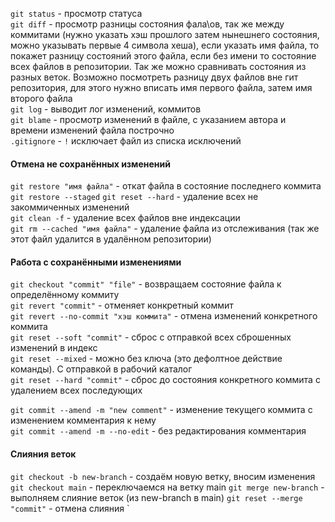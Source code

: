 `git status` - просмотр статуса <br>
`git diff` - просмотр разницы состояния фала\ов, так же между коммитами (нужно указать хэш прошлого затем нынешнего состояния, можно указывать первые 4 символа хеша), если указать имя файла, то покажет разницу состояний этого файла, если без имени то состояние всех файлов в репозитории. Так же можно сравнивать состояния из разных веток. Возможно посмотреть разницу двух файлов вне гит репозитория, для этого нужно вписать имя первого файла, затем имя второго файла <br>
`git log` - выводит лог изменений, коммитов <br>
`git blame` - просмотр изменений в файле, с указанием автора и времени изменений файла построчно <br>
`.gitignore` - `!` исключает файл из списка исключений <br>

#### Отмена не сохранённых изменений

`git restore "имя файла"` - откат файла в состояние последнего коммита <br>
`git restore --staged`
`git reset --hard` - удаление всех не закоммиченных изменений <br>
`git clean -f` - удаление всех файлов вне индексации <br>
`git rm --cached "имя файла"` - удаление файла из отслеживания (так же этот файл удалится в удалённом репозитории) <br>

#### Работа с сохранёнными изменениями

`git checkout "commit" "file"` - возвращаем состояние файла к определённому коммиту <br>
`git revert "commit"` - отменяет конкретный коммит <br>
`git revert --no-commit "хэш коммита"` - отмена изменений конкретного коммита <br>
`git reset --soft "commit"` - сброс с отправкой всех сброшенных изменений в индекс <br>
`git reset --mixed` - можно без ключа (это дефолтное действие команды). С отправкой в рабочий каталог <br>
`git reset --hard "commit"` - сброс до состояния конкретного коммита с удалением всех последующих <br>

`git commit --amend -m "new comment"` - изменение текущего коммита с изменением комментария к нему <br>
`git commit --amend -m --no-edit` - без редактирования комментария <br>

#### Слияния веток

`git checkout -b new-branch` - создаём новую ветку, вносим изменения
`git checkout main` - переключаемся на ветку main
`git merge new-branch` - выполняем слияние веток (из new-branch в main)
`git reset --merge "commit"` - отмена слияния
`
